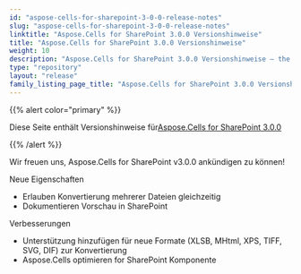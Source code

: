 ```yaml
---
id: "aspose-cells-for-sharepoint-3-0-0-release-notes"
slug: "aspose-cells-for-sharepoint-3-0-0-release-notes"
linktitle: "Aspose.Cells for SharePoint 3.0.0 Versionshinweise"
title: "Aspose.Cells for SharePoint 3.0.0 Versionshinweise"
weight: 10
description: "Aspose.Cells for SharePoint 3.0.0 Versionshinweise – the latest updates and fixes."
type: "repository"
layout: "release"
family_listing_page_title: "Aspose.Cells for SharePoint 3.0.0 Versionshinweise"
---
```

{{% alert color="primary" %}} 

 Diese Seite enthält Versionshinweise für[Aspose.Cells for SharePoint 3.0.0](https://releases.aspose.com/cells/sharepoint/new-releases/aspose.cells-for-sharepoint-3.0.0/)

{{% /alert %}} 

 Wir freuen uns, Aspose.Cells for SharePoint v3.0.0 ankündigen zu können!

 Neue Eigenschaften

- Erlauben
 Konvertierung mehrerer Dateien gleichzeitig
- Dokumentieren
 Vorschau in SharePoint

 Verbesserungen

- Unterstützung hinzufügen
für neue Formate (XLSB, MHtml, XPS, TIFF, SVG, DIF) zur Konvertierung
- Aspose.Cells optimieren
 for SharePoint Komponente
